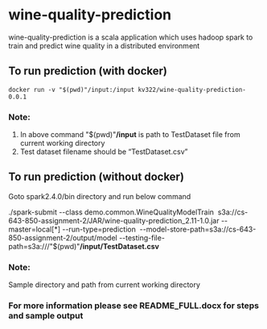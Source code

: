 # wine-quality-prediction
wine-quality-prediction is a scala application which uses hadoop spark to train and predict wine quality in a distributed environment

## To run prediction (with docker)
`docker run -v "$(pwd)"/input:/input kv322/wine-quality-prediction-0.0.1`

### Note:
1. In above command "$(pwd)"**/input** is path to TestDataset file from current working directory
2. Test dataset filename should be “TestDataset.csv”

## To run prediction (without docker)

Goto spark2.4.0/bin directory and run below command

./spark-submit --class demo.common.WineQualityModelTrain  s3a://cs-643-850-assignment-2/JAR/wine-quality-prediction_2.11-1.0.jar --master=local[*] --run-type=prediction 
--model-store-path=s3a://cs-643-850-assignment-2/output/model --testing-file-path=s3a:///"$(pwd)"**/input/TestDataset.csv**

### Note:
Sample directory and path from current working directory

### For more information please see README_FULL.docx for steps and sample output
